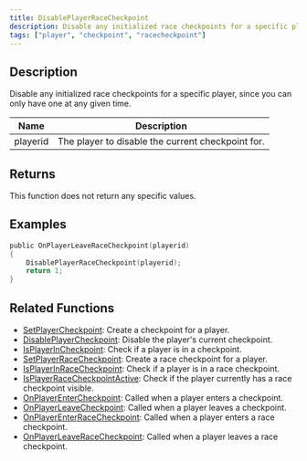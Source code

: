 ```yaml
---
title: DisablePlayerRaceCheckpoint
description: Disable any initialized race checkpoints for a specific player, since you can only have one at any given time.
tags: ["player", "checkpoint", "racecheckpoint"]
---
```


## Description

Disable any initialized race checkpoints for a specific player, since you can only have one at any given time.

| Name     | Description                                       |
| -------- | ------------------------------------------------- |
| playerid | The player to disable the current checkpoint for. |

## Returns

This function does not return any specific values.

## Examples

```c
public OnPlayerLeaveRaceCheckpoint(playerid)
{
    DisablePlayerRaceCheckpoint(playerid);
    return 1;
}
```

## Related Functions

- [SetPlayerCheckpoint](SetPlayerCheckpoint): Create a checkpoint for a player.
- [DisablePlayerCheckpoint](DisablePlayerCheckpoint): Disable the player's current checkpoint.
- [IsPlayerInCheckpoint](IsPlayerInCheckpoint): Check if a player is in a checkpoint.
- [SetPlayerRaceCheckpoint](SetPlayerRaceCheckpoint): Create a race checkpoint for a player.
- [IsPlayerInRaceCheckpoint](IsPlayerInRaceCheckpoint): Check if a player is in a race checkpoint.
- [IsPlayerRaceCheckpointActive](IsPlayerRaceCheckpointActive): Check if the player currently has a race checkpoint visible.
- [OnPlayerEnterCheckpoint](../callbacks/OnPlayerEnterCheckpoint): Called when a player enters a checkpoint.
- [OnPlayerLeaveCheckpoint](../callbacks/OnPlayerLeaveCheckpoint): Called when a player leaves a checkpoint.
- [OnPlayerEnterRaceCheckpoint](../callbacks/OnPlayerEnterRaceCheckpoint): Called when a player enters a race checkpoint.
- [OnPlayerLeaveRaceCheckpoint](../callbacks/OnPlayerLeaveRaceCheckpoint): Called when a player leaves a race checkpoint.
